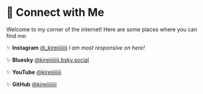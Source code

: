 # 🌟 Connect with Me

Welcome to my corner of the internet! Here are some places where you can find me:

✨ **Instagram**
[@\_kireiiiiiiii](https://www.instagram.com/_kireiiiiiiii)
_I am most responsive on here!_

✨ **Bluesky**
[@kireiiiiiiii.bsky.social](https://bsky.app/profile/kireiiiiiiii.bsky.social)

✨ **YouTube**
[@kireiiiiiiii](https://www.youtube.com/@kireiiiiiiii)

✨ **GitHub**
[@kireiiiiiiii](https://github.com/kireiiiiiiii)
